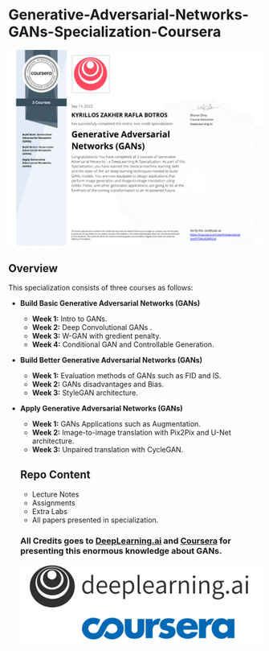 # Generative-Adversarial-Networks-GANs-Specialization-Coursera

![](GANs_Certificate.png)

## Overview

This specialization consists of three courses as follows:
- **Build Basic Generative Adversarial Networks (GANs)**
  - **Week 1:** Intro to GANs.
  - **Week 2:** Deep Convolutional GANs .
  - **Week 3:** W-GAN with gredient penalty.
  - **Week 4:** Conditional GAN and Controllable Generation. 
  
- **Build Better Generative Adversarial Networks (GANs)**
  - **Week 1:** Evaluation methods of GANs such as FID and IS.
  - **Week 2:** GANs disadvantages and Bias.
  - **Week 3:** StyleGAN architecture.
  
- **Apply Generative Adversarial Networks (GANs)**
  - **Week 1:** GANs Applications such as Augmentation.
  - **Week 2:** Image-to-image translation with Pix2Pix and U-Net architecture.
  - **Week 3:** Unpaired translation with CycleGAN.
  
  ## Repo Content
   - Lecture Notes 
   - Assignments 
   - Extra Labs
   - All papers presented in specialization. 
   
  ### All Credits goes to [DeepLearning.ai](https://www.deeplearning.ai) and [Coursera](https://www.coursera.org/) for presenting this enormous knowledge about GANs.
  
  ![](deeplearning&coursera.png)
